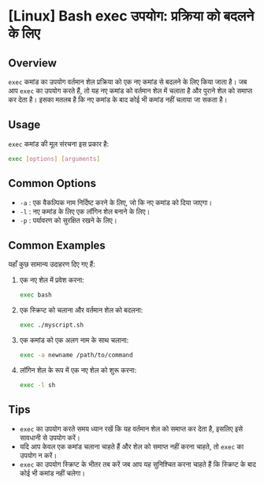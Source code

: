 # [Linux] Bash exec उपयोग: प्रक्रिया को बदलने के लिए

## Overview
`exec` कमांड का उपयोग वर्तमान शेल प्रक्रिया को एक नए कमांड से बदलने के लिए किया जाता है। जब आप `exec` का उपयोग करते हैं, तो यह नए कमांड को वर्तमान शेल में चलाता है और पुराने शेल को समाप्त कर देता है। इसका मतलब है कि नए कमांड के बाद कोई भी कमांड नहीं चलाया जा सकता है।

## Usage
`exec` कमांड की मूल संरचना इस प्रकार है:

```bash
exec [options] [arguments]
```

## Common Options
- `-a` : एक वैकल्पिक नाम निर्दिष्ट करने के लिए, जो कि नए कमांड को दिया जाएगा।
- `-l` : नए कमांड के लिए एक लॉगिन शेल बनाने के लिए।
- `-p` : पर्यावरण को सुरक्षित रखने के लिए।

## Common Examples
यहाँ कुछ सामान्य उदाहरण दिए गए हैं:

1. एक नए शेल में प्रवेश करना:
   ```bash
   exec bash
   ```

2. एक स्क्रिप्ट को चलाना और वर्तमान शेल को बदलना:
   ```bash
   exec ./myscript.sh
   ```

3. एक कमांड को एक अलग नाम के साथ चलाना:
   ```bash
   exec -a newname /path/to/command
   ```

4. लॉगिन शेल के रूप में एक नए शेल को शुरू करना:
   ```bash
   exec -l sh
   ```

## Tips
- `exec` का उपयोग करते समय ध्यान रखें कि यह वर्तमान शेल को समाप्त कर देता है, इसलिए इसे सावधानी से उपयोग करें।
- यदि आप केवल एक कमांड चलाना चाहते हैं और शेल को समाप्त नहीं करना चाहते, तो `exec` का उपयोग न करें।
- `exec` का उपयोग स्क्रिप्ट के भीतर तब करें जब आप यह सुनिश्चित करना चाहते हैं कि स्क्रिप्ट के बाद कोई भी कमांड नहीं चलेगा।